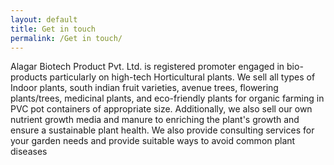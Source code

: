 ```yaml
---
layout: default
title: Get in touch
permalink: /Get in touch/
---
```



Alagar Biotech Product Pvt. Ltd. is registered promoter engaged in bio-products 
particularly on high-tech Horticultural plants. We sell all types of Indoor plants, south indian 
fruit varieties, avenue trees, flowering plants/trees, medicinal plants, and eco-friendly plants 
for organic farming in PVC pot containers of appropriate size. Additionally, we also sell our own 
nutrient growth media and manure to enriching the plant's growth and ensure a sustainable plant health. We also provide consulting 
services for your garden needs and provide suitable ways to avoid common plant diseases 



